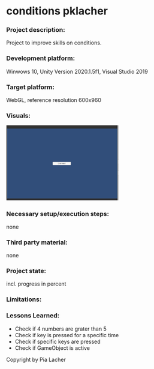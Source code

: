 # conditions pklacher

### Project description: 
Project to improve skills on conditions.
### Development platform: 
Winwows 10, Unity Version 2020.1.5f1, Visual Studio 2019

### Target platform: 
WebGL, reference resolution 600x960

### Visuals: 
<div>
<img src="./Screenshots/Screen.JPG" width="300">
</div>

### Necessary setup/execution steps: 
none

### Third party material: 
none

### Project state: 
incl. progress in percent

### Limitations: 

### Lessons Learned: 
<ul>
  <li> Check if 4 numbers are grater than 5</li>
  <li> Check if key is pressed for a specific time </li>
  <li> Check if specific keys are pressed </li>
  <li> Check if GameObject is active </li>
</ul>  

Copyright by Pia Lacher
